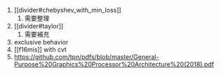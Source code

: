 
1. [[divider#chebyshev_with_min_loss]]
	1. 需要整理
2. [[divider#taylor]]
	1. 需要補充
3. exclusive behavior
4. [[f16mis]] with cvt
5. https://github.com/tpn/pdfs/blob/master/General-Purpose%20Graphics%20Processor%20Architecture%20(2018).pdf